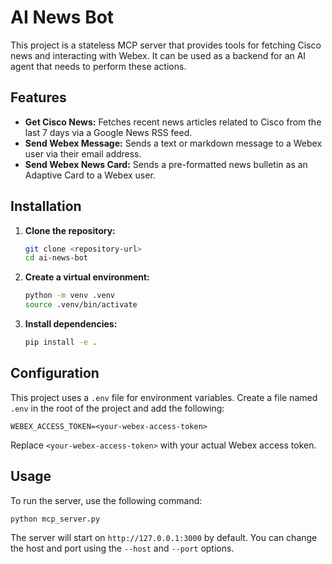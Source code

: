 # AI News Bot

This project is a stateless MCP server that provides tools for fetching Cisco news and interacting with Webex. It can be used as a backend for an AI agent that needs to perform these actions.

## Features

*   **Get Cisco News:** Fetches recent news articles related to Cisco from the last 7 days via a Google News RSS feed.
*   **Send Webex Message:** Sends a text or markdown message to a Webex user via their email address.
*   **Send Webex News Card:** Sends a pre-formatted news bulletin as an Adaptive Card to a Webex user.

## Installation

1.  **Clone the repository:**
    ```bash
    git clone <repository-url>
    cd ai-news-bot
    ```

2.  **Create a virtual environment:**
    ```bash
    python -m venv .venv
    source .venv/bin/activate
    ```

3.  **Install dependencies:**
    ```bash
    pip install -e .
    ```

## Configuration

This project uses a `.env` file for environment variables. Create a file named `.env` in the root of the project and add the following:

```
WEBEX_ACCESS_TOKEN=<your-webex-access-token>
```

Replace `<your-webex-access-token>` with your actual Webex access token.

## Usage

To run the server, use the following command:

```bash
python mcp_server.py
```

The server will start on `http://127.0.0.1:3000` by default. You can change the host and port using the `--host` and `--port` options.

